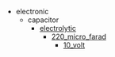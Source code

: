 * electronic
  * capacitor
    * [electrolytic](electronic/capacitor/electrolytic)
      * [220_micro_farad](electronic/capacitor/electrolytic/220_micro_farad)
        * [10_volt](10_volt)
